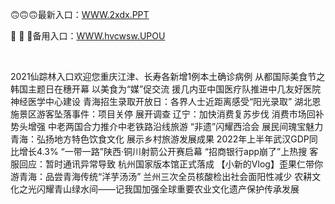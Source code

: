 <p>
	🙃🙃🙃最新入口：<a href="http://www.baidu.com/link?url=6MA2SWnO3Raqke39an_0PUxosM6ZrUGzi1BN9tNnlPW&wd">WWW.2xdx.PPT</a> 
	<p>
		🐄
🐄
🐄备用入口：<a href="http://www.baidu.com/link?url=6MA2SWnO3Raqke39an_0PUxosM6ZrUGzi1BN9tNnlPW&wd">WWW.hvcwsw.UPOU</a> 
	</p>
	<p>
		<br />
	</p>
	<p>
		2021仙踪林入口欢迎您重庆江津、长寿各新增1例本土确诊病例
从都国际美食节之韩国主题日在穗开幕 以美食为“媒”促交流
援几内亚中国医疗队推进中几友好医院神经医学中心建设
青海招生录取开放日：各界人士近距离感受“阳光录取”
湖北恩施景区游客坠落事件：项目关停 展开调查
辽宁：加快消费复苏步伐 消费市场回补势头增强
中老两国合力推介中老铁路沿线旅游
“非遗”闪耀西洽会 展民间瑰宝魅力
青海：弘扬地方特色饮食文化 展示乡村旅游发展成果
2022年上半年武汉GDP同比增长4.3%
“一带一路”陕西·铜川射箭公开赛启幕
“招商银行app崩了”上热搜 客服回应：暂时通讯异常导致
杭州国家版本馆正式落成
【小新的Vlog】歪果仁带你游青海：品尝青海传统“洋芋汤汤”
兰州三次全员核酸检出社会面阳性减少
农耕文化之光闪耀青山绿水间——记我国加强全球重要农业文化遗产保护传承发展
	</p>
